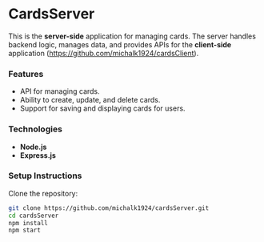 # CardsServer  
This is the **server-side** application for managing cards. The server handles backend logic, manages data, and provides APIs for the **client-side** application (https://github.com/michalk1924/cardsClient).

### Features  
- API for managing cards.  
- Ability to create, update, and delete cards.  
- Support for saving and displaying cards for users.
  
### Technologies  
- **Node.js**  
- **Express.js**
  
### Setup Instructions  
  Clone the repository:  
   ```bash
   git clone https://github.com/michalk1924/cardsServer.git
   cd cardsServer
   npm install
   npm start

